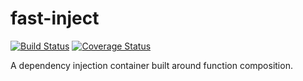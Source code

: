 # fast-inject

[![Build Status](https://travis-ci.org/benthepoet/fast-inject.svg?branch=master)](https://travis-ci.org/benthepoet/fast-inject)
[![Coverage Status](https://coveralls.io/repos/github/benthepoet/fast-inject/badge.svg?branch=master)](https://coveralls.io/github/benthepoet/fast-inject?branch=master)

A dependency injection container built around function composition.
